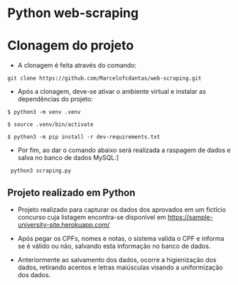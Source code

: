 # Python web-scraping

# Clonagem do projeto

- A clonagem é feita através do comando:

```git clone https://github.com/Marcelofcdantas/web-scraping.git```

- Após a clonagem, deve-se ativar o ambiente virtual e instalar as dependências do projeto:

```
$ python3 -m venv .venv

$ source .venv/bin/activate

$ python3 -m pip install -r dev-requirements.txt
```

- Por fim, ao dar o comando abaixo será realizada a raspagem de dados e salva no banco de dados MySQL:]

``` python3 scraping.py```

## Projeto realizado em Python 

- Projeto realizado para capturar os dados dos aprovados em um fictício concurso cuja listagem encontra-se disponível em https://sample-university-site.herokuapp.com/

- Após pegar os CPFs, nomes e notas, o sistema valida o CPF e informa se é válido ou não, salvando esta informação no banco de dados.

- Anteriormente ao salvamento dos dados, ocorre a higienização dos dados, retirando acentos e letras maiúsculas visando a uniformização dos dados.
